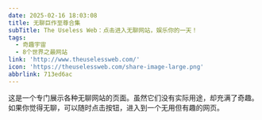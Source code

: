 ```yaml
---
date: 2025-02-16 18:03:08
title: 无聊巨作至尊合集
subTitle: The Useless Web：点击进入无聊网站，娱乐你的一天！
tags:
  - 奇趣宇宙
  - 8个世界之最网站
link: 'http://www.theuselessweb.com/'
icon: 'https://theuselessweb.com/share-image-large.png'
abbrlink: 713ed6ac
---
```


这是一个专门展示各种无聊网站的页面。虽然它们没有实际用途，却充满了奇趣。如果你觉得无聊，可以随时点击按钮，进入到一个无用但有趣的网页。